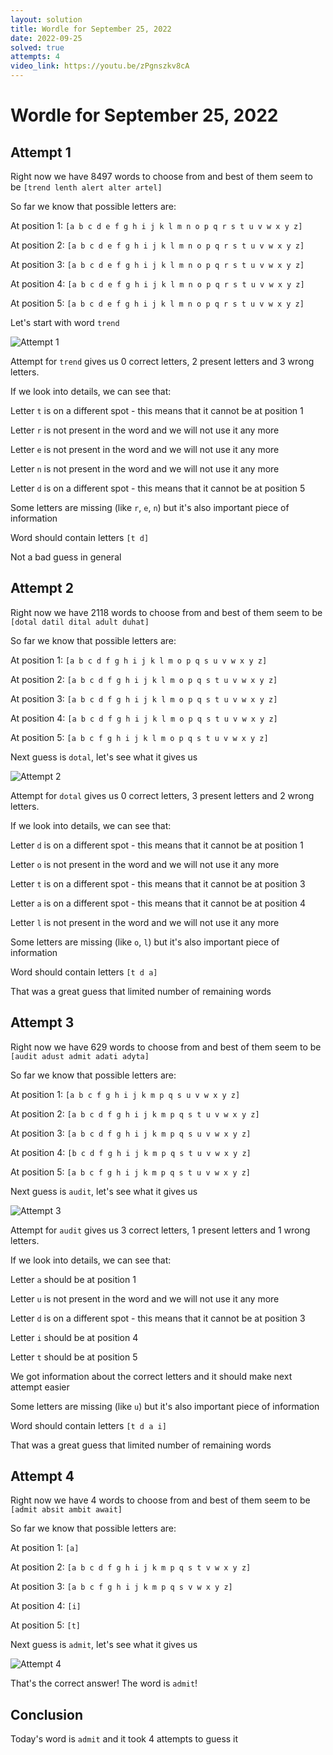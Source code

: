 ```yaml
---
layout: solution
title: Wordle for September 25, 2022
date: 2022-09-25
solved: true
attempts: 4
video_link: https://youtu.be/zPgnszkv8cA
---
```


# Wordle for September 25, 2022

## Attempt 1

Right now we have 8497 words to choose from and best of them seem to be `[trend lenth alert alter artel]`

So far we know that possible letters are:

At position 1: `[a b c d e f g h i j k l m n o p q r s t u v w x y z]`

At position 2: `[a b c d e f g h i j k l m n o p q r s t u v w x y z]`

At position 3: `[a b c d e f g h i j k l m n o p q r s t u v w x y z]`

At position 4: `[a b c d e f g h i j k l m n o p q r s t u v w x y z]`

At position 5: `[a b c d e f g h i j k l m n o p q r s t u v w x y z]`

Let's start with word `trend`

![Attempt 1](2022-09-25/attempt-1.png)

Attempt for `trend` gives us 0 correct letters, 2 present letters and 3 wrong letters.

If we look into details, we can see that:

Letter `t` is on a different spot - this means that it cannot be at position 1

Letter `r` is not present in the word and we will not use it any more

Letter `e` is not present in the word and we will not use it any more

Letter `n` is not present in the word and we will not use it any more

Letter `d` is on a different spot - this means that it cannot be at position 5

Some letters are missing (like `r`, `e`, `n`) but it's also important piece of information

Word should contain letters `[t d]`

Not a bad guess in general



## Attempt 2

Right now we have 2118 words to choose from and best of them seem to be `[dotal datil dital adult duhat]`

So far we know that possible letters are:

At position 1: `[a b c d f g h i j k l m o p q s u v w x y z]`

At position 2: `[a b c d f g h i j k l m o p q s t u v w x y z]`

At position 3: `[a b c d f g h i j k l m o p q s t u v w x y z]`

At position 4: `[a b c d f g h i j k l m o p q s t u v w x y z]`

At position 5: `[a b c f g h i j k l m o p q s t u v w x y z]`

Next guess is `dotal`, let's see what it gives us

![Attempt 2](2022-09-25/attempt-2.png)

Attempt for `dotal` gives us 0 correct letters, 3 present letters and 2 wrong letters.

If we look into details, we can see that:

Letter `d` is on a different spot - this means that it cannot be at position 1

Letter `o` is not present in the word and we will not use it any more

Letter `t` is on a different spot - this means that it cannot be at position 3

Letter `a` is on a different spot - this means that it cannot be at position 4

Letter `l` is not present in the word and we will not use it any more

Some letters are missing (like `o`, `l`) but it's also important piece of information

Word should contain letters `[t d a]`

That was a great guess that limited number of remaining words



## Attempt 3

Right now we have 629 words to choose from and best of them seem to be `[audit adust admit adati adyta]`

So far we know that possible letters are:

At position 1: `[a b c f g h i j k m p q s u v w x y z]`

At position 2: `[a b c d f g h i j k m p q s t u v w x y z]`

At position 3: `[a b c d f g h i j k m p q s u v w x y z]`

At position 4: `[b c d f g h i j k m p q s t u v w x y z]`

At position 5: `[a b c f g h i j k m p q s t u v w x y z]`

Next guess is `audit`, let's see what it gives us

![Attempt 3](2022-09-25/attempt-3.png)

Attempt for `audit` gives us 3 correct letters, 1 present letters and 1 wrong letters.

If we look into details, we can see that:

Letter `a` should be at position 1

Letter `u` is not present in the word and we will not use it any more

Letter `d` is on a different spot - this means that it cannot be at position 3

Letter `i` should be at position 4

Letter `t` should be at position 5

We got information about the correct letters and it should make next attempt easier

Some letters are missing (like `u`) but it's also important piece of information

Word should contain letters `[t d a i]`

That was a great guess that limited number of remaining words



## Attempt 4

Right now we have 4 words to choose from and best of them seem to be `[admit absit ambit await]`

So far we know that possible letters are:

At position 1: `[a]`

At position 2: `[a b c d f g h i j k m p q s t v w x y z]`

At position 3: `[a b c f g h i j k m p q s v w x y z]`

At position 4: `[i]`

At position 5: `[t]`

Next guess is `admit`, let's see what it gives us

![Attempt 4](2022-09-25/attempt-4.png)

That's the correct answer! The word is `admit`!

## Conclusion

Today's word is `admit` and it took 4 attempts to guess it

